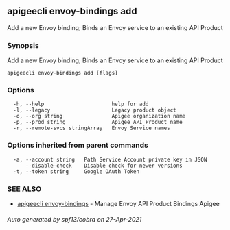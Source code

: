 ## apigeecli envoy-bindings add

Add a new Envoy binding; Binds an Envoy service to an existing API Product

### Synopsis

Add a new Envoy binding; Binds an Envoy service to an existing API Product

```
apigeecli envoy-bindings add [flags]
```

### Options

```
  -h, --help                      help for add
  -l, --legacy                    Legacy product object
  -o, --org string                Apigee organization name
  -p, --prod string               Apigee API Product name
  -r, --remote-svcs stringArray   Envoy Service names
```

### Options inherited from parent commands

```
  -a, --account string   Path Service Account private key in JSON
      --disable-check    Disable check for newer versions
  -t, --token string     Google OAuth Token
```

### SEE ALSO

* [apigeecli envoy-bindings](apigeecli_envoy-bindings.md)	 - Manage Envoy API Product Bindings Apigee

###### Auto generated by spf13/cobra on 27-Apr-2021
